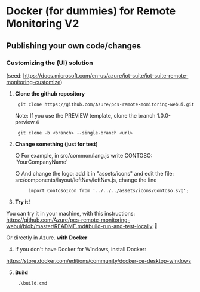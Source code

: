 # Docker (for dummies) for Remote Monitoring V2
## Publishing your own code/changes

### Customizing the (UI) solution 
(seed: https://docs.microsoft.com/en-us/azure/iot-suite/iot-suite-remote-monitoring-customize)

1. <b> Clone the github repository </b>

    	git clone https://github.com/Azure/pcs-remote-monitoring-webui.git
	
	Note: If you use the PREVIEW template, clone the branch 1.0.0-preview.4	

        git clone -b <branch> --single-branch <url>

2. <b> Change something (just for test) </b>

	○ For example, in   src/common/lang.js write   CONTOSO: 'YourCompanyName' 
	
    ○ And change the logo: add it in "assets/icons" and edit the file: src/components/layout/leftNav/leftNav.js, change the line
		
            import ContosoIcon from '../../../assets/icons/Contoso.svg';

3. <b> Try it! </b>

You can try it in your machine, with this instructions: 
https://github.com/Azure/pcs-remote-monitoring-webui/blob/master/README.md#build-run-and-test-locally   

Or directly in Azure. <b> with Docker </b>

4. If you don't have Docker for Windows, install Docker:

https://store.docker.com/editions/community/docker-ce-desktop-windows 


5. <b> Build </b>

        .\build.cmd

        
